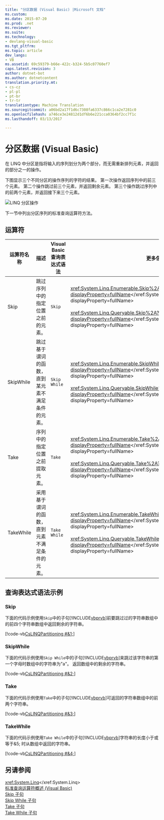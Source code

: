 ```yaml
---
title: "分区数据 (Visual Basic) |Microsoft 文档"
ms.custom: 
ms.date: 2015-07-20
ms.prod: .net
ms.reviewer: 
ms.suite: 
ms.technology:
- devlang-visual-basic
ms.tgt_pltfrm: 
ms.topic: article
dev_langs:
- VB
ms.assetid: 69c59379-b66e-422c-b324-5b5c07760ef7
caps.latest.revision: 3
author: dotnet-bot
ms.author: dotnetcontent
translation.priority.mt:
- cs-cz
- pl-pl
- pt-br
- tr-tr
translationtype: Machine Translation
ms.sourcegitcommit: a06bd2a17f1d6c7308fa6337c866c1ca2e7281c0
ms.openlocfilehash: a746ce3e24812d1df6b6e221cca0364bf2cc7f1c
ms.lasthandoff: 03/13/2017

---
```

# <a name="partitioning-data-visual-basic"></a>分区数据 (Visual Basic)
在 LINQ 中分区是指将输入的序列划分为两个部分，而无需重新排列元素，并返回的部分之一的操作。  
  
 下图显示三个不同分区的操作序列的字符的结果。 第一次操作返回序列中的前三个元素。 第二个操作跳过前三个元素，并返回剩余元素。 第三个操作跳过序列中的前两个元素，并返回接下来三个元素。  
  
 ![LINQ 分区操作](../../../../csharp/programming-guide/concepts/linq/media/linq_partition.png "LINQ_Partition")  
  
 下一节中列出分区序列的标准查询运算符方法。  
  
## <a name="operators"></a>运算符  
  
|运算符名称|描述|Visual Basic 查询表达式语法|更多信息|  
|-------------------|-----------------|------------------------------------------|----------------------|  
|Skip|跳过序列中的指定位置之前的元素。|`Skip`|<xref:System.Linq.Enumerable.Skip%2A?displayProperty=fullName></xref:System.Linq.Enumerable.Skip%2A?displayProperty=fullName><br /><br /> <xref:System.Linq.Queryable.Skip%2A?displayProperty=fullName></xref:System.Linq.Queryable.Skip%2A?displayProperty=fullName>|  
|SkipWhile|跳过基于谓词的函数，直到某元素不满足条件的元素。|`Skip While`|<xref:System.Linq.Enumerable.SkipWhile%2A?displayProperty=fullName></xref:System.Linq.Enumerable.SkipWhile%2A?displayProperty=fullName><br /><br /> <xref:System.Linq.Queryable.SkipWhile%2A?displayProperty=fullName></xref:System.Linq.Queryable.SkipWhile%2A?displayProperty=fullName>|  
|Take|序列中的指定位置之前提取元素。|`Take`|<xref:System.Linq.Enumerable.Take%2A?displayProperty=fullName></xref:System.Linq.Enumerable.Take%2A?displayProperty=fullName><br /><br /> <xref:System.Linq.Queryable.Take%2A?displayProperty=fullName></xref:System.Linq.Queryable.Take%2A?displayProperty=fullName>|  
|TakeWhile|采用基于谓词的函数，直到元素不满足条件的元素。|`Take While`|<xref:System.Linq.Enumerable.TakeWhile%2A?displayProperty=fullName></xref:System.Linq.Enumerable.TakeWhile%2A?displayProperty=fullName><br /><br /> <xref:System.Linq.Queryable.TakeWhile%2A?displayProperty=fullName></xref:System.Linq.Queryable.TakeWhile%2A?displayProperty=fullName>|  
  
## <a name="query-expression-syntax-examples"></a>查询表达式语法示例  
  
### <a name="skip"></a>Skip  
 下面的代码示例使用`Skip`中的子句[!INCLUDE[vbprvb](../../../../csharp/programming-guide/concepts/linq/includes/vbprvb_md.md)]前要跳过过的字符串数组中的前四个字符串数组中返回剩余的字符串。  
  
 [!code-vb[CsLINQPartitioning #&1;](../../../../visual-basic/programming-guide/concepts/linq/codesnippet/VisualBasic/partitioning-data_1.vb)]  
  
### <a name="skipwhile"></a>SkipWhile  
 下面的代码示例使用`Skip While`中的子句[!INCLUDE[vbprvb](../../../../csharp/programming-guide/concepts/linq/includes/vbprvb_md.md)]来跳过该字符串的第一个字母时数组中的字符串为"a"。 返回数组中的剩余的字符串。  
  
 [!code-vb[CsLINQPartitioning #&2;](../../../../visual-basic/programming-guide/concepts/linq/codesnippet/VisualBasic/partitioning-data_2.vb)]  
  
### <a name="take"></a>Take  
 下面的代码示例使用`Take`中的子句[!INCLUDE[vbprvb](../../../../csharp/programming-guide/concepts/linq/includes/vbprvb_md.md)]可返回的字符串数组中的前两个字符串。  
  
 [!code-vb[CsLINQPartitioning #&3;](../../../../visual-basic/programming-guide/concepts/linq/codesnippet/VisualBasic/partitioning-data_3.vb)]  
  
### <a name="takewhile"></a>TakeWhile  
 下面的代码示例使用`Take While`中的子句[!INCLUDE[vbprvb](../../../../csharp/programming-guide/concepts/linq/includes/vbprvb_md.md)]字符串的长度小于或等于&5; 时从数组中返回的字符串。  
  
 [!code-vb[CsLINQPartitioning #&4;](../../../../visual-basic/programming-guide/concepts/linq/codesnippet/VisualBasic/partitioning-data_4.vb)]  
  
## <a name="see-also"></a>另请参阅  
 <xref:System.Linq></xref:System.Linq>   
 [标准查询运算符概述 (Visual Basic)](../../../../visual-basic/programming-guide/concepts/linq/standard-query-operators-overview.md)   
 [Skip 子句](../../../../visual-basic/language-reference/queries/skip-clause.md)   
 [Skip While 子句](../../../../visual-basic/language-reference/queries/skip-while-clause.md)   
 [Take 子句](../../../../visual-basic/language-reference/queries/take-clause.md)   
 [Take While 子句](../../../../visual-basic/language-reference/queries/take-while-clause.md)
